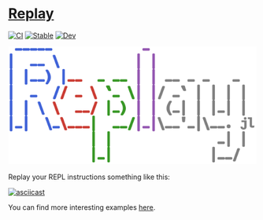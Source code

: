 # [Replay](https://github.com/AtelierArith/Replay.jl)

[![CI](https://github.com/AtelierArith/Replay.jl/actions/workflows/CI.yml/badge.svg)](https://github.com/AtelierArith/Replay.jl/actions/workflows/CI.yml)
[![Stable](https://img.shields.io/badge/docs-stable-blue.svg)](https://AtelierArith.github.io/Replay.jl/stable)
[![Dev](https://img.shields.io/badge/docs-dev-blue.svg)](https://AtelierArith.github.io/Replay.jl/dev)

![](docs/src/assets/logo.svg)

Replay your REPL instructions something like this:

[![asciicast](https://asciinema.org/a/V3w9CQXAesZUgAeTIUXytkpws.svg)](https://asciinema.org/a/V3w9CQXAesZUgAeTIUXytkpws)

You can find more interesting examples [here](https://atelierarith.github.io/Replay.jl/dev/examples/).